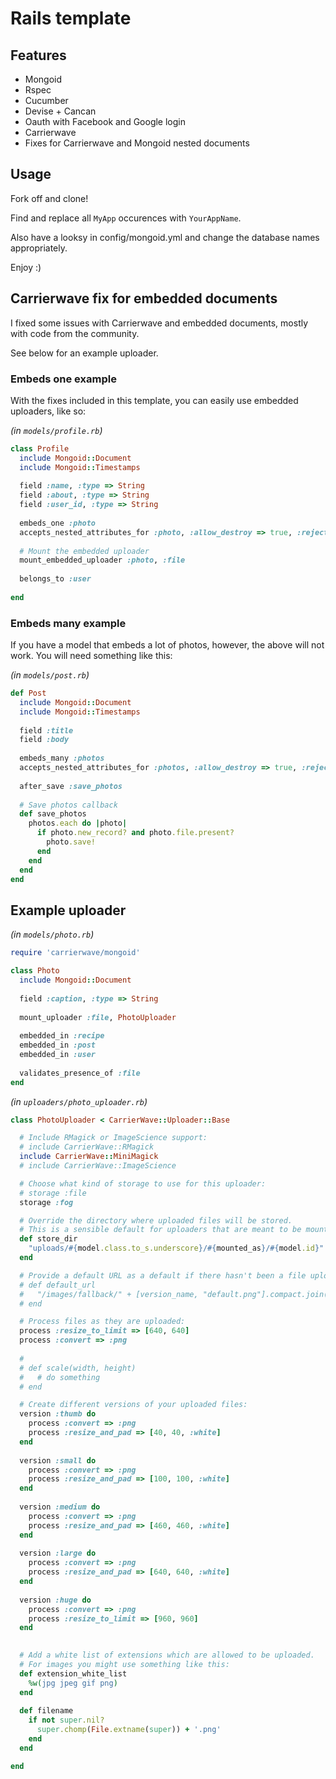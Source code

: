 # Rails template

## Features

  * Mongoid
  * Rspec
  * Cucumber
  * Devise + Cancan
  * Oauth with Facebook and Google login
  * Carrierwave
  * Fixes for Carrierwave and Mongoid nested documents
  
## Usage

Fork off and clone! 

Find and replace all `MyApp` occurences with `YourAppName`.

Also have a looksy in config/mongoid.yml and change the database names appropriately.

Enjoy :)

## Carrierwave fix for embedded documents

I fixed some issues with Carrierwave and embedded documents, mostly with code from the community.

See below for an example uploader.

### Embeds one example

With the fixes included in this template, you can easily use embedded uploaders, like so:

_(in `models/profile.rb`)_

```ruby
class Profile
  include Mongoid::Document
  include Mongoid::Timestamps
  
  field :name, :type => String
  field :about, :type => String
  field :user_id, :type => String
  
  embeds_one :photo
  accepts_nested_attributes_for :photo, :allow_destroy => true, :reject_if => :all_blank
  
  # Mount the embedded uploader
  mount_embedded_uploader :photo, :file
  
  belongs_to :user
  
end
```

### Embeds many example

If you have a model that embeds a lot of photos, however, the above will not work. You will need something like this:

_(in `models/post.rb`)_

```ruby
def Post
  include Mongoid::Document
  include Mongoid::Timestamps
  
  field :title
  field :body
  
  embeds_many :photos
  accepts_nested_attributes_for :photos, :allow_destroy => true, :reject_if => proc { |attributes| attributes['file'].blank? }
  
  after_save :save_photos
  
  # Save photos callback
  def save_photos
    photos.each do |photo|
      if photo.new_record? and photo.file.present?
        photo.save!
      end
    end
  end
end
```

## Example uploader

_(in `models/photo.rb`)_

```ruby
require 'carrierwave/mongoid'

class Photo
  include Mongoid::Document
  
  field :caption, :type => String
  
  mount_uploader :file, PhotoUploader
  
  embedded_in :recipe
  embedded_in :post
  embedded_in :user
  
  validates_presence_of :file
end
```

_(in `uploaders/photo_uploader.rb`)_

```ruby
class PhotoUploader < CarrierWave::Uploader::Base

  # Include RMagick or ImageScience support:
  # include CarrierWave::RMagick
  include CarrierWave::MiniMagick
  # include CarrierWave::ImageScience

  # Choose what kind of storage to use for this uploader:
  # storage :file
  storage :fog

  # Override the directory where uploaded files will be stored.
  # This is a sensible default for uploaders that are meant to be mounted:
  def store_dir
    "uploads/#{model.class.to_s.underscore}/#{mounted_as}/#{model.id}"
  end

  # Provide a default URL as a default if there hasn't been a file uploaded:
  # def default_url
  #   "/images/fallback/" + [version_name, "default.png"].compact.join('_')
  # end

  # Process files as they are uploaded:
  process :resize_to_limit => [640, 640]
  process :convert => :png
  
  #
  # def scale(width, height)
  #   # do something
  # end

  # Create different versions of your uploaded files:
  version :thumb do
    process :convert => :png 
    process :resize_and_pad => [40, 40, :white]
  end
  
  version :small do
    process :convert => :png 
    process :resize_and_pad => [100, 100, :white]
  end
  
  version :medium do
    process :convert => :png 
    process :resize_and_pad => [460, 460, :white]
  end
  
  version :large do
    process :convert => :png 
    process :resize_and_pad => [640, 640, :white]
  end
  
  version :huge do
    process :convert => :png 
    process :resize_to_limit => [960, 960]
  end
      

  # Add a white list of extensions which are allowed to be uploaded.
  # For images you might use something like this:
  def extension_white_list
    %w(jpg jpeg gif png)
  end
  
  def filename
    if not super.nil?
      super.chomp(File.extname(super)) + '.png'
    end
  end

end
```